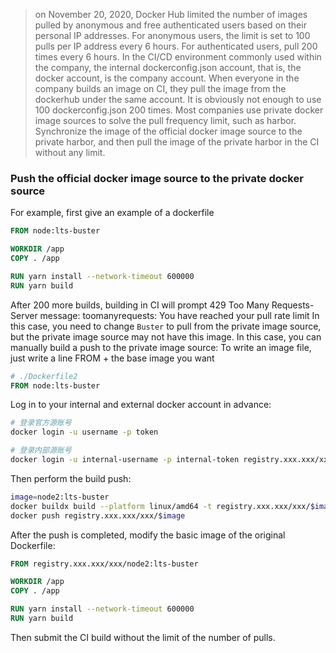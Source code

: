 > on November 20, 2020, Docker Hub limited the number of images pulled by anonymous and free authenticated users based on their personal IP addresses. For anonymous users, the limit is set to 100 pulls per IP address every 6 hours. For authenticated users, pull 200 times every 6 hours.
In the CI/CD environment commonly used within the company, the internal dockerconfig.json account, that is, the docker account, is the company account. When everyone in the company builds an image on CI, they pull the image from the dockerhub under the same account. It is obviously not enough to use 100 dockerconfig.json 200 times. Most companies use private docker image sources to solve the pull frequency limit, such as harbor. Synchronize the image of the official docker image source to the private harbor, and then pull the image of the private harbor in the CI without any limit.
### Push the official docker image source to the private docker source
For example, first give an example of a dockerfile
```dockerfile
FROM node:lts-buster

WORKDIR /app
COPY . /app

RUN yarn install --network-timeout 600000
RUN yarn build
```
After 200 more builds, building in CI will prompt 429 Too Many Requests-Server message: toomanyrequests: You have reached your pull rate limit
In this case, you need to change `Buster` to pull from the private image source, but the private image source may not have this image. In this case, you can manually build a push to the private image source:
To write an image file, just write a line FROM + the base image you want
```dockerfile
# ./Dockerfile2
FROM node:lts-buster
```
Log in to your internal and external docker account in advance:
```sh
# 登录官方源账号
docker login -u username -p token

# 登录内部源账号
docker login -u internal-username -p internal-token registry.xxx.xxx/xxx
```
Then perform the build push:
```sh
image=node2:lts-buster
docker buildx build --platform linux/amd64 -t registry.xxx.xxx/xxx/$image . --load -f ./Dockerfile2
docker push registry.xxx.xxx/xxx/$image
```
After the push is completed, modify the basic image of the original Dockerfile:
```dockerfile
FROM registry.xxx.xxx/xxx/node2:lts-buster

WORKDIR /app
COPY . /app

RUN yarn install --network-timeout 600000
RUN yarn build
```
Then submit the CI build without the limit of the number of pulls.